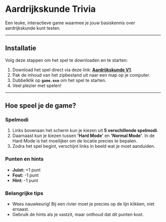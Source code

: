 # Aardrijkskunde Trivia

Een leuke, interactieve game waarmee je jouw basiskennis over aardrijkskunde kunt testen.

---

## Installatie

Volg deze stappen om het spel te downloaden en te starten:

1.  Download het spel direct via deze link: [**Aardrijkskunde V1**](https://github.com/BrentWebEU/AardrijkskundeProvilion/releases/download/V1.1/game.zip).
2.  Pak de inhoud van het zipbestand uit naar een map op je computer.
3.  Dubbelklik op **`game.exe`** om het spel te starten.
4.  Veel plezier met spelen!

---

## Hoe speel je de game?

### Spelmodi
1.  Links bovenaan het scherm kun je kiezen uit **5 verschillende spelmodi**.
2.  Daarnaast kun je kiezen tussen **'Hard Mode'** en **'Normal Mode'**. In de Hard Mode is het moeilijker om de locatie precies te bepalen.
3.  Zodra het spel begint, verschijnt links in beeld wat je moet aanduiden.

### Punten en hints
* **Juist:** +1 punt
* **Fout:** -1 punt
* **Hint:** -1 punt

### Belangrijke tips
* Wees nauwkeurig! Bij een rivier moet je precies op de lijn klikken, niet ernaast.
* Gebruik de hints als je vastzit, maar onthoud dat dit punten kost.